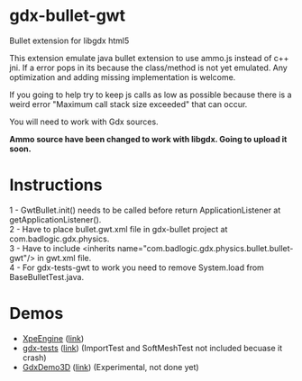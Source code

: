 # gdx-bullet-gwt
Bullet extension for libgdx html5

This extension emulate java bullet extension to use ammo.js instead of c++ jni. If a error pops in its because the class/method is not yet emulated. Any optimization and adding missing implementation is welcome. 

If you going to help try to keep js calls as low as possible because there is a weird error "Maximum call stack size exceeded" that can occur. 

You will need to work with Gdx sources.

**Ammo source have been changed to work with libgdx. Going to upload it soon.**

# Instructions
1 - GwtBullet.init() needs to be called before return ApplicationListener at getApplicationListener().  
2 - Have to place bullet.gwt.xml file in gdx-bullet project at com.badlogic.gdx.physics.  
3 - Have to include \<inherits name="com.badlogic.gdx.physics.bullet.bullet-gwt"/> in gwt.xml file.  
4 - For gdx-tests-gwt to work you need to remove System.load from BaseBulletTest.java.

# Demos
* [XpeEngine](https://xpenatan.github.io/XpeEngine/) ([link](https://www.youtube.com/watch?v=TAwMsJMaEC0))
* [gdx-tests](http://xpenatan.github.io/gdx-bullet-gwt/gdx-tests/) ([link](https://github.com/libgdx/libgdx)) (ImportTest and SoftMeshTest not included becuase it crash)
* [GdxDemo3D](http://xpenatan.github.io/gdx-bullet-gwt/GdxDemo3D/) ([link](https://github.com/jsjolund/GdxDemo3D)) (Experimental, not done yet)


